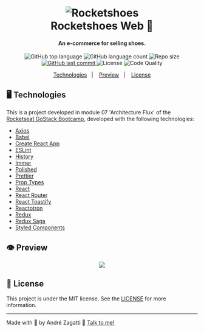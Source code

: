 <h1 align="center">
    <img alt="Rocketshoes" src="https://res.cloudinary.com/zagatti/image/upload/v1584318394/readme/logo-readme-rocketshoes_rqzbwa.png" />
    <br>
    Rocketshoes Web 👞
</h1>

<h4 align="center">
  An e-commerce for selling shoes.
</h4>
<p align="center">
  <img alt="GitHub top language" src="https://img.shields.io/github/languages/top/azagatti/module07-gostack10?color=FCD12A&style=plastic">

  <img alt="GitHub language count" src="https://img.shields.io/github/languages/count/azagatti/module07-gostack10?color=FCD12A&style=plastic">

  <img alt="Repo size" src="https://img.shields.io/github/repo-size/azagatti/module07-gostack10?color=FCD12A&style=plastic">

  <a href="https://github.com/AZagatti/module07-gostack10/commits/master">
    <img alt="GitHub last commit" src="https://img.shields.io/github/last-commit/azagatti/module07-gostack10?style=plastic">
  </a>

  <img alt="License" src="https://img.shields.io/github/license/AZagatti/module07-gostack10?style=plastic">

  <img alt="Code Quality" src="https://img.shields.io/codacy/grade/c6da115bcc9c4325a172dd60c043dab1?style=plastic">
</p>

<p align="center">
  <a href="#-technologies">Technologies</a>&nbsp;&nbsp;&nbsp;|&nbsp;&nbsp;&nbsp;
  <a href="#-preview">Preview</a>&nbsp;&nbsp;&nbsp;|&nbsp;&nbsp;&nbsp;
  <a href="#-license">License</a>
</p>

## 🖥 Technologies

This is a project developed in module 07 'Architecture Flux' of the [Rocketseat GoStack Bootcamp](https://rocketseat.com.br/bootcamp), developed with the following technologies:

- [Axios](https://github.com/axios/axios)
- [Babel](https://babeljs.io/)
- [Create React App](https://github.com/facebook/create-react-app)
- [ESLint](https://eslint.org/)
- [History](https://www.npmjs.com/package/history)
- [Immer](https://www.npmjs.com/package/immer)
- [Polished](https://github.com/styled-components/polished)
- [Prettier](https://prettier.io/)
- [Prop Types](https://www.npmjs.com/package/prop-types)
- [React](https://reactjs.org/)
- [React Router](https://reacttraining.com/react-router/web/guides/quick-start)
- [React Toastify](https://github.com/fkhadra/react-toastify)
- [Reactotron](https://github.com/infinitered/reactotron)
- [Redux](https://redux.js.org/)
- [Redux Saga](https://redux-saga.js.org/)
- [Styled Components](https://styled-components.com/)

## 👁 Preview

<div align="center">

![](https://res.cloudinary.com/zagatti/image/upload/v1584322083/readme/rocketshoes-web_tlbk5g.gif)

</div>

## 📝 License

This project is under the MIT license. See the [LICENSE](https://github.com/AZagatti/module07-gostack10/blob/master/LICENSE.md) for more information.

---

Made with 💟 by André Zagatti 👋 [Talk to me!](https://www.linkedin.com/in/andre-zagatti/)

